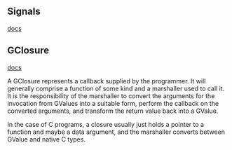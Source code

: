 ## Signals

[docs](https://developer.gnome.org/gobject/stable/signal.html)

## GClosure

[docs](https://developer.gnome.org/gobject/stable/gobject-Closures.html)

A GClosure represents a callback supplied by the programmer. It will generally comprise a function of some kind and a marshaller used to call it. It is the responsibility of the marshaller to convert the arguments for the invocation from GValues into a suitable form, perform the callback on the converted arguments, and transform the return value back into a GValue.

In the case of C programs, a closure usually just holds a pointer to a function and maybe a data argument, and the marshaller converts between GValue and native C types. 